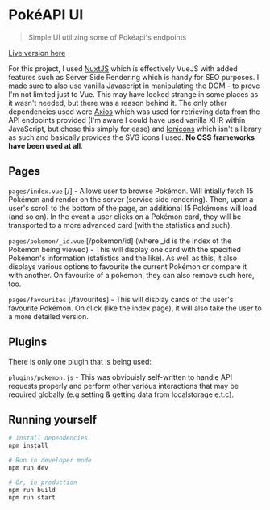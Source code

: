 # PokéAPI UI

> Simple UI utilizing some of Pokéapi&#39;s endpoints

[Live version here](https://pokemon.jibson.me)

For this project, I used [NuxtJS](https://nuxtjs.org/) which is effectively VueJS with added features such as Server Side Rendering which is handy for SEO purposes. I made sure to also use vanilla Javascript in manipulating the DOM - to prove I'm not limited just to Vue. This may have looked strange in some places as it wasn't needed, but there was a reason behind it. The only other dependencies used were [Axios](https://github.com/axios/axios) which was used for retrieving data from the API endpoints provided (I'm aware I could have used vanilla XHR within JavaScript, but chose this simply for ease) and [Ionicons](https://ionicons.com/) which isn't a library as such and basically provides the SVG icons I used. **No CSS frameworks have been used at all**.

## Pages

`pages/index.vue` [/] - Allows user to browse Pokémon. Will intially fetch 15 Pokémon and render on the server (service side rendering). Then, upon a user's scroll to the bottom of the page, an additional 15 Pokémons will load (and so on). In the event a user clicks on a Pokémon card, they will be transported to a more advanced card (with the statistics and such).

`pages/pokemon/_id.vue` [/pokemon/id] (where _id is the index of the Pokémon being viewed) - This will display one card with the specified Pokémon's information (statistics and the like). As well as this, it also displays various options to favourite the current Pokémon or compare it with another. On favourite of a pokemon, they can also remove such here, too.

`pages/favourites` [/favourites] - This will display cards of the user's favourite Pokémon. On click (like the index page), it will also take the user to a more detailed version.

## Plugins

There is only one plugin that is being used:

`plugins/pokemon.js` - This was obviouisly self-written to handle API requests properly and perform other various interactions that may be required globally (e.g setting & getting data from localstorage e.t.c).


## Running yourself

```bash
# Install dependencies
npm install

# Run in developer mode
npm run dev

# Or, in production
npm run build
npm run start
```
